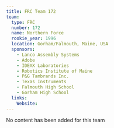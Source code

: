 ```yaml
---
title: FRC Team 172
team:
  type: FRC
  number: 172
  name: Northern Force
  rookie_year: 1996
  location: Gorham/Falmouth, Maine, USA
  sponsors:
    - Lanco Assembly Systems
    - Adobe
    - IDEXX Laboratories
    - Robotics Institute of Maine
    - P&G Tambrands Inc.
    - Texas Instruments
    - Falmouth High School
    - Gorham High School
  links:
    Website: 
---
```

No content has been added for this team